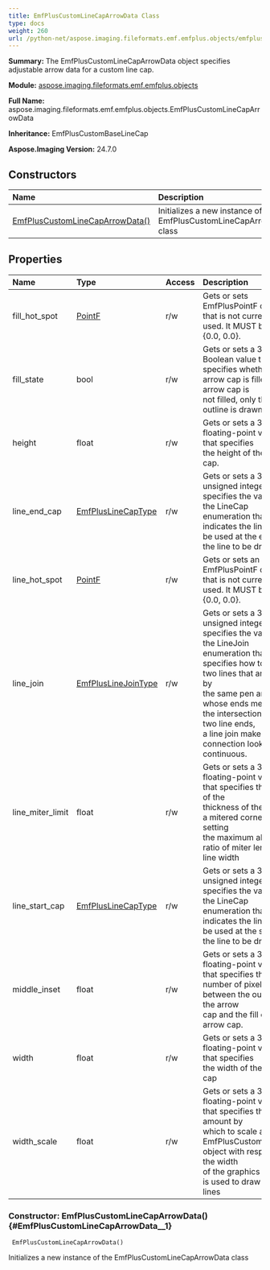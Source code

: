 ```yaml
---
title: EmfPlusCustomLineCapArrowData Class
type: docs
weight: 260
url: /python-net/aspose.imaging.fileformats.emf.emfplus.objects/emfpluscustomlinecaparrowdata/
---
```


**Summary:** The EmfPlusCustomLineCapArrowData object specifies adjustable arrow data for a custom line cap.

**Module:** [aspose.imaging.fileformats.emf.emfplus.objects](/imaging/python-net/aspose.imaging.fileformats.emf.emfplus.objects/)

**Full Name:** aspose.imaging.fileformats.emf.emfplus.objects.EmfPlusCustomLineCapArrowData

**Inheritance:** EmfPlusCustomBaseLineCap

**Aspose.Imaging Version:** 24.7.0

## **Constructors**
| **Name** | **Description** |
| :- | :- |
| [EmfPlusCustomLineCapArrowData()](#EmfPlusCustomLineCapArrowData__1) | Initializes a new instance of the EmfPlusCustomLineCapArrowData class |
## **Properties**
| **Name** | **Type** | **Access** | **Description** |
| :- | :- | :- | :- |
| fill_hot_spot | [PointF](/imaging/python-net/aspose.imaging/pointf) | r/w | Gets or sets EmfPlusPointF object that is not currently used. It MUST be set to {0.0, 0.0}. |
| fill_state | bool | r/w | Gets or sets a 32-bit Boolean value that specifies whether the arrow cap is filled. If the arrow cap is <br/>            not filled, only the outline is drawn |
| height | float | r/w | Gets or sets a 32-bit floating-point value that specifies <br/>            the height of the arrow cap. |
| line_end_cap | [EmfPlusLineCapType](/imaging/python-net/aspose.imaging.fileformats.emf.emfplus.consts/emfpluslinecaptype/) | r/w | Gets or sets a 32-bit unsigned integer that specifies the value in the LineCap enumeration that indicates the line cap to <br/>            be used at the end of the line to be drawn |
| line_hot_spot | [PointF](/imaging/python-net/aspose.imaging/pointf) | r/w | Gets or sets an EmfPlusPointF object that is not currently used. It MUST be set to {0.0, 0.0}. |
| line_join | [EmfPlusLineJoinType](/imaging/python-net/aspose.imaging.fileformats.emf.emfplus.consts/emfpluslinejointype/) | r/w | Gets or sets a 32-bit unsigned integer that specifies the value in the LineJoin <br/>            enumeration that specifies how to join two lines that are drawn by <br/>            the same pen and whose ends meet. At the intersection of the two line ends, <br/>            a line join makes the connection look more continuous. |
| line_miter_limit | float | r/w | Gets or sets a 32-bit floating-point value that specifies the limit of the<br/>             thickness of the join on a mitered corner by setting <br/>            the maximum allowed ratio of miter length to line width |
| line_start_cap | [EmfPlusLineCapType](/imaging/python-net/aspose.imaging.fileformats.emf.emfplus.consts/emfpluslinecaptype/) | r/w | Gets or sets a 32-bit unsigned integer that specifies the value in the LineCap enumeration that indicates the line cap to <br/>            be used at the start of the line to be drawn |
| middle_inset | float | r/w | Gets or sets a 32-bit floating-point value that specifies the number of pixels between the outline of the arrow<br/>             cap and the fill of the arrow cap. |
| width | float | r/w | Gets or sets a 32-bit floating-point value that specifies <br/>            the width of the arrow cap |
| width_scale | float | r/w | Gets or sets a 32-bit floating-point value that specifies the amount by <br/>            which to scale an EmfPlusCustomLineCap object with respect to the width <br/>            of the graphics pen that is used to draw the lines |


### Constructor: EmfPlusCustomLineCapArrowData() {#EmfPlusCustomLineCapArrowData__1}


```
 EmfPlusCustomLineCapArrowData() 
```

Initializes a new instance of the EmfPlusCustomLineCapArrowData class

